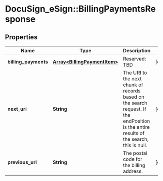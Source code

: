 # DocuSign_eSign::BillingPaymentsResponse

## Properties
Name | Type | Description | Notes
------------ | ------------- | ------------- | -------------
**billing_payments** | [**Array&lt;BillingPaymentItem&gt;**](BillingPaymentItem.md) | Reserved: TBD | [optional] 
**next_uri** | **String** | The URI to the next chunk of records based on the search request. If the endPosition is the entire results of the search, this is null.  | [optional] 
**previous_uri** | **String** | The postal code for the billing address. | [optional] 


